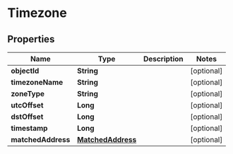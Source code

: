 
# Timezone

## Properties
Name | Type | Description | Notes
------------ | ------------- | ------------- | -------------
**objectId** | **String** |  |  [optional]
**timezoneName** | **String** |  |  [optional]
**zoneType** | **String** |  |  [optional]
**utcOffset** | **Long** |  |  [optional]
**dstOffset** | **Long** |  |  [optional]
**timestamp** | **Long** |  |  [optional]
**matchedAddress** | [**MatchedAddress**](MatchedAddress.md) |  |  [optional]



